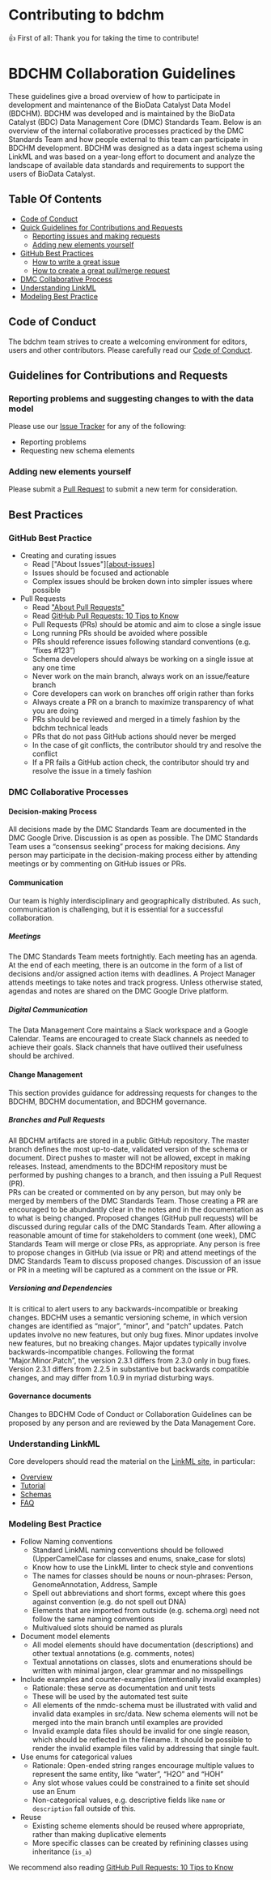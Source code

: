 # Contributing to bdchm

:+1: First of all: Thank you for taking the time to contribute!

# BDCHM Collaboration Guidelines

These guidelines give a broad overview of how to participate in development and maintenance of the BioData Catalyst Data Model (BDCHM). BDCHM was developed and is maintained by the BioData Catalyst (BDC) Data Management Core (DMC) Standards Team. Below is an overview of the internal collaborative processes practiced by the DMC Standards Team and how people external to this team can participate in BDCHM development. BDCHM was designed as a data ingest schema using LinkML and was based on a year-long effort to document and analyze the landscape of available data standards and requirements to support the users of BioData Catalyst. 

## Table Of Contents

* [Code of Conduct](#code-of-conduct)
* [Quick Guidelines for Contributions and Requests](#contributions)
  * [Reporting issues and making requests](#reporting-issues)
  * [Adding new elements yourself](#adding-elements)
* [GitHub Best Practices](#best-practices)
  * [How to write a great issue](#great-issues)
  * [How to create a great pull/merge request](#great-pulls)
* [DMC Collaborative Process](#collab-process)
* [Understanding LinkML](#understand-linkml)
* [Modeling Best Practice](#model-best)
<a id="code-of-conduct"></a>

## Code of Conduct

The bdchm team strives to create a
welcoming environment for editors, users and other contributors.
Please carefully read our [Code of Conduct](CODE_OF_CONDUCT.md).

<a id="contributions"></a>

## Guidelines for Contributions and Requests

<a id="reporting-issues"></a>

### Reporting problems and suggesting changes to with the data model

Please use our [Issue Tracker][issues] for any of the following:

- Reporting problems
- Requesting new schema elements

<a id="adding-elements"></a>

### Adding new elements yourself

Please submit a [Pull Request][pulls] to submit a new term for consideration.

<a id="best-practices"></a>

## Best Practices

<a id="great-issues"></a>
<a id="great-pulls"></a>

### GitHub Best Practice

- Creating and curating issues
    - Read ["About Issues"][[about-issues]]
    - Issues should be focused and actionable
    - Complex issues should be broken down into simpler issues where possible
- Pull Requests
    - Read ["About Pull Requests"][about-pulls]
    - Read [GitHub Pull Requests: 10 Tips to Know](https://blog.mergify.com/github-pull-requests-10-tips-to-know/)
    - Pull Requests (PRs) should be atomic and aim to close a single issue
    - Long running PRs should be avoided where possible
    - PRs should reference issues following standard conventions (e.g. “fixes #123”)
    - Schema developers should always be working on a single issue at any one time
    - Never work on the main branch, always work on an issue/feature branch
    - Core developers can work on branches off origin rather than forks
    - Always create a PR on a branch to maximize transparency of what you are doing
    - PRs should be reviewed and merged in a timely fashion by the bdchm technical leads
    - PRs that do not pass GitHub actions should never be merged
    - In the case of git conflicts, the contributor should try and resolve the conflict
    - If a PR fails a GitHub action check, the contributor should try and resolve the issue in a timely fashion

<a id="collab-process"></a>

### DMC Collaborative Processes

#### Decision-making Process
All decisions made by the DMC Standards Team are documented in the DMC Google Drive. Discussion is as open as possible. The DMC Standards Team uses a “consensus seeking” process for making decisions. Any person may participate in the decision-making process either by attending meetings or by commenting on GitHub issues or PRs.
#### Communication
Our team is highly interdisciplinary and geographically distributed. As such, communication is challenging, but it is essential for a successful collaboration.
##### Meetings
The DMC Standards Team meets fortnightly. Each meeting has an agenda. At the end of each meeting, there is an outcome in the form of a list of decisions and/or assigned action items with deadlines. A Project Manager attends meetings to take notes and track progress. Unless otherwise stated, agendas and notes are shared on the DMC Google Drive platform. 
##### Digital Communication
The Data Management Core maintains a Slack workspace and a Google Calendar. Teams are encouraged to create Slack channels as needed to achieve their goals. Slack channels that have outlived their usefulness should be archived.
#### Change Management
This section provides guidance for addressing requests for changes to the BDCHM, BDCHM documentation, and BDCHM governance.
##### Branches and Pull Requests
All BDCHM artifacts are stored in a public GitHub repository. The master branch defines the most up-to-date, validated version of the schema or document. Direct pushes to master will not be allowed, except in making releases. Instead, amendments to the BDCHM repository must be performed by pushing changes to a branch, and then issuing a Pull Request (PR).  
PRs can be created or commented on by any person, but may only be merged by members of the DMC Standards Team. Those creating a PR are encouraged to be abundantly clear in the notes and in the documentation as to what is being changed. Proposed changes (GitHub pull requests) will be discussed during regular calls of the DMC Standards Team. After allowing a reasonable amount of time for stakeholders to comment (one week), DMC Standards Team will merge or close PRs, as appropriate. Any person is free to propose changes in GitHub (via issue or PR) and attend meetings of the DMC Standards Team to discuss proposed changes. Discussion of an issue or PR in a meeting will be captured as a comment on the issue or PR.
##### Versioning and Dependencies
It is critical to alert users to any backwards-incompatible or breaking changes. BDCHM uses a semantic versioning scheme, in which version changes are identified as “major”, “minor”, and “patch” updates. Patch updates involve no new features, but only bug fixes. Minor updates involve new features, but no breaking changes. Major updates typically involve backwards-incompatible changes. Following the format “Major.Minor.Patch”, the version 2.3.1 differs from 2.3.0 only in bug fixes. Version 2.3.1 differs from 2.2.5 in substantive but backwards compatible changes, and may differ from 1.0.9 in myriad disturbing ways. 
#### Governance documents
Changes to BDCHM Code of Conduct or Collaboration Guidelines can be proposed by any person and are reviewed by the Data Management Core. 

<a id="understand-linkml"></a>

### Understanding LinkML

Core developers should read the material on the [LinkML site](https://linkml.io/linkml), in particular:

- [Overview](https://linkml.io/linkml/intro/overview.html)
- [Tutorial](https://linkml.io/linkml/intro/tutorial.html)
- [Schemas](https://linkml.io/linkml/schemas/index.html)
- [FAQ](https://linkml.io/linkml/faq/index.html)

<a id="model-best"></a>

### Modeling Best Practice

- Follow Naming conventions
    - Standard LinkML naming conventions should be followed (UpperCamelCase for classes and enums, snake_case for slots)
    - Know how to use the LinkML linter to check style and conventions
    - The names for classes should be nouns or noun-phrases: Person, GenomeAnnotation, Address, Sample
    - Spell out abbreviations and short forms, except where this goes against convention (e.g. do not spell out DNA)
    - Elements that are imported from outside (e.g. schema.org) need not follow the same naming conventions
    - Multivalued slots should be named as plurals
- Document model elements
    - All model elements should have documentation (descriptions) and other textual annotations (e.g. comments, notes)
    - Textual annotations on classes, slots and enumerations should be written with minimal jargon, clear grammar and no misspellings
- Include examples and counter-examples (intentionally invalid examples)
    - Rationale: these serve as documentation and unit tests
    - These will be used by the automated test suite
    - All elements of the nmdc-schema must be illustrated with valid and invalid data examples in src/data. New schema elements will not be merged into the main branch until examples are provided
    - Invalid example data files should be invalid for one single reason, which should be reflected in the filename. It should be possible to render the invalid example files valid by addressing that single fault.
- Use enums for categorical values
    - Rationale: Open-ended string ranges encourage multiple values to represent the same entity, like “water”, “H2O” and “HOH”
    - Any slot whose values could be constrained to a finite set should use an Enum
    - Non-categorical values, e.g. descriptive fields like `name` or `description` fall outside of this.
- Reuse
    - Existing scheme elements should be reused where appropriate, rather than making duplicative elements
    - More specific classes can be created by refinining classes using inheritance (`is_a`)

[about-branches]: https://docs.github.com/en/pull-requests/collaborating-with-pull-requests/proposing-changes-to-your-work-with-pull-requests/about-branches
[about-issues]: https://docs.github.com/en/issues/tracking-your-work-with-issues/about-issues
[about-pulls]: https://docs.github.com/en/pull-requests/collaborating-with-pull-requests/proposing-changes-to-your-work-with-pull-requests/about-pull-requests
[issues]: https://github.com/RTIInternational/NHLBI-BDC-DMC-HM/issues/
[pulls]: https://github.com/RTIInternational/NHLBI-BDC-DMC-HM/pulls/

We recommend also reading [GitHub Pull Requests: 10 Tips to Know](https://blog.mergify.com/github-pull-requests-10-tips-to-know/)

